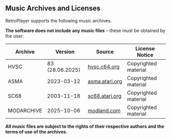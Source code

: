 ## Music Archives and Licenses

RetroPlayer supports the following music archives.

**The software does not include any music files** – these must be obtained by the user:

| Archive | Version | Source | License Notice |
|---------|---------|--------|----------------|
| HVSC | 83 (28.06.2025) | [hvsc.c64.org](https://www.hvsc.c64.org) | Copyrighted material |
| ASMA | 2023-03-12 | [asma.atari.org](https://asma.atari.org) | Copyrighted material |
| SC68 | 2003-11-18 | [sc68.atari.org](https://sc68.atari.org) | Copyrighted material |
| MODARCHIVE | 2025-10-06 | [modland.com](https://modland.com) | Copyrighted material |

**All music files are subject to the rights of their respective authors and the
terms of use of the archives.**
